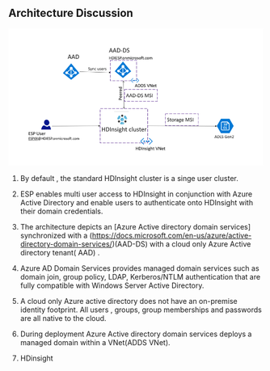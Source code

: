 
## Architecture Discussion 

![HDICreate6](https://github.com/arnabganguly/HDInsightESPLab/blob/master/images/Picture56.png) 

1. By default , the standard HDInsight cluster is a singe user cluster. 
2. ESP enables multi user access to HDInsight in conjunction with Azure Active Directory  and enable users to authenticate onto HDInsight with their domain credentials. 

3. The architecture depicts an [Azure Active directory domain services] synchronized with a (https://docs.microsoft.com/en-us/azure/active-directory-domain-services/)(AAD-DS) with a cloud only Azure Active directory tenant( AAD) . 

4. Azure AD Domain Services provides managed domain services such as domain join, group policy, LDAP, Kerberos/NTLM authentication that are fully compatible with Windows Server Active Directory.

5. A cloud only Azure active directory does not have an on-premise identity footprint. All users , groups, group memberships and passwords are all native to the cloud. 

6. During deployment Azure Active directory domain services deploys a managed domain within a VNet(ADDS VNet). 

7. HDinsight 



<!--stackedit_data:
eyJoaXN0b3J5IjpbNDE2MTUwNzgzLC0yMDY4Njc1OTkzLC0xNj
k1NzI2NzM2LDk2Nzg2NTAyOCwtMTc2NzA0OTAzOCwtMTgwNTE1
NzM5MCwtMTc2NjkzNzY5OF19
-->